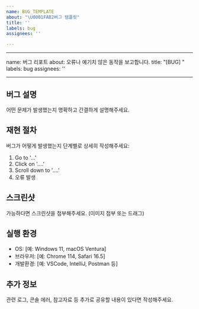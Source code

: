 ```yaml
---
name: BUG_TEMPLATE
about: "\U0001FAB2버그 템플릿"
title: ''
labels: bug
assignees: ''

---
```


---
name: 버그 리포트
about: 오류나 예기치 않은 동작을 보고합니다.
title: "[BUG] "
labels: bug
assignees: ''

---

## 버그 설명
어떤 문제가 발생했는지 명확하고 간결하게 설명해주세요.

## 재현 절차
버그가 어떻게 발생했는지 단계별로 상세히 작성해주세요:
1. Go to '...'
2. Click on '....'
3. Scroll down to '....'
4. 오류 발생

## 스크린샷
가능하다면 스크린샷을 첨부해주세요. (이미지 첨부 또는 드래그)

## 실행 환경
- OS: [예: Windows 11, macOS Ventura]
- 브라우저: [예: Chrome 114, Safari 16.5]
- 개발환경: [예: VSCode, IntelliJ, Postman 등]

## 추가 정보
관련 로그, 콘솔 에러, 참고자료 등 추가로 공유할 내용이 있다면 작성해주세요.
